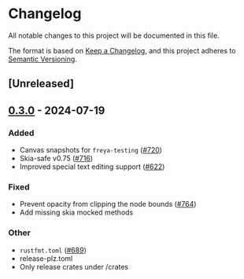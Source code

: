 # Changelog
All notable changes to this project will be documented in this file.

The format is based on [Keep a Changelog](https://keepachangelog.com/en/1.0.0/),
and this project adheres to [Semantic Versioning](https://semver.org/spec/v2.0.0.html).

## [Unreleased]

## [0.3.0](https://github.com/ShabbirHasan1/freya/compare/freya-engine-v0.2.2...freya-engine-v0.3.0) - 2024-07-19

### Added
- Canvas snapshots for `freya-testing` ([#720](https://github.com/ShabbirHasan1/freya/pull/720))
- Skia-safe v0.75 ([#716](https://github.com/ShabbirHasan1/freya/pull/716))
- Improved special text editing support ([#622](https://github.com/ShabbirHasan1/freya/pull/622))

### Fixed
- Prevent opacity from clipping the node bounds ([#764](https://github.com/ShabbirHasan1/freya/pull/764))
- Add missing skia mocked methods

### Other
- `rustfmt.toml` ([#689](https://github.com/ShabbirHasan1/freya/pull/689))
- release-plz.toml
- Only release crates under /crates
